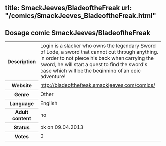 title: SmackJeeves/BladeoftheFreak
url: "/comics/SmackJeeves_BladeoftheFreak.html"
---
Dosage comic SmackJeeves/BladeoftheFreak
-----------------------------------------

<table class="comicinfo">
<tr>
<th>Description</th><td>Login is a slacker who owns the legendary Sword of Lode, a sword that cannot cut through anything. In order to not pierce his back when carrying the sword, he will start a quest to find the sword's case which will be the beginning of an epic adventure!</td>
</tr>
<tr>
<th>Website</th><td><a href="http://bladeofthefreak.smackjeeves.com/comics/">http://bladeofthefreak.smackjeeves.com/comics/</a></td>
</tr>
<tr>
<th>Genre</th><td>Other</td>
</tr>
<tr>
<th>Language</th><td>English</td>
</tr>
<tr>
<th>Adult content</th><td>no</td>
</tr>
<tr>
<th>Status</th><td>ok on 09.04.2013</td>
</tr>
<tr>
<th>Votes</th><td>0</div></td>
</tr>
</table>
